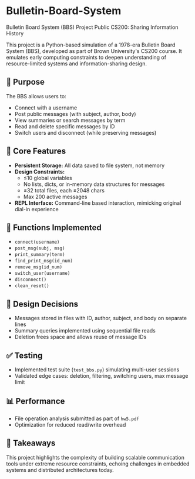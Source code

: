 # Bulletin-Board-System
Bulletin Board System (BBS) Project Public
CS200: Sharing Information History

This project is a Python-based simulation of a 1978-era Bulletin Board System (BBS), developed as part of Brown University's CS200 course. It emulates early computing constraints to deepen understanding of resource-limited systems and information-sharing design.

## 🧠 Purpose
The BBS allows users to:
- Connect with a username
- Post public messages (with subject, author, body)
- View summaries or search messages by term
- Read and delete specific messages by ID
- Switch users and disconnect (while preserving messages)

## 💾 Core Features
- **Persistent Storage:** All data saved to file system, not memory
- **Design Constraints:**
  - ≤10 global variables
  - No lists, dicts, or in-memory data structures for messages
  - ≤32 total files, each ≤2048 chars
  - Max 200 active messages
- **REPL Interface:** Command-line based interaction, mimicking original dial-in experience

## 🧩 Functions Implemented
- `connect(username)`
- `post_msg(subj, msg)`
- `print_summary(term)`
- `find_print_msg(id_num)`
- `remove_msg(id_num)`
- `switch_user(username)`
- `disconnect()`
- `clean_reset()`

## 📐 Design Decisions
- Messages stored in files with ID, author, subject, and body on separate lines
- Summary queries implemented using sequential file reads
- Deletion frees space and allows reuse of message IDs

## ✅ Testing
- Implemented test suite (`test_bbs.py`) simulating multi-user sessions
- Validated edge cases: deletion, filtering, switching users, max message limit

## 📊 Performance
- File operation analysis submitted as part of `hw5.pdf`
- Optimization for reduced read/write overhead

## 📍 Takeaways
This project highlights the complexity of building scalable communication tools under extreme resource constraints, echoing challenges in embedded systems and distributed architectures today.
